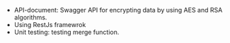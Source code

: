 - API-document: Swagger API for encrypting data by using AES and RSA algorithms.
- Using RestJs framewrok
- Unit testing: testing merge function.
